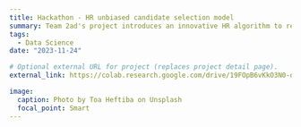```yaml
---
title: Hackathon - HR unbiased candidate selection model
summary: Team 2ad's project introduces an innovative HR algorithm to reduce recruitment biases, combining data analysis with advanced machine learning for fair candidate selection. This solution promotes diversity, improves operational efficiency, and aligns with ethical recruitment standards, marking a significant advancement in inclusive HR practices. Team 2ad - Felix Djumene, Clement Destouesse, Avner El Baz, Thomas Chaigne.
tags:
  - Data Science
date: "2023-11-24"

# Optional external URL for project (replaces project detail page).
external_link: https://colab.research.google.com/drive/19FOpB6vKkO3N0-djqXuReWhU25SygUt6?usp=sharing

image:
  caption: Photo by Toa Heftiba on Unsplash
  focal_point: Smart
---
```


